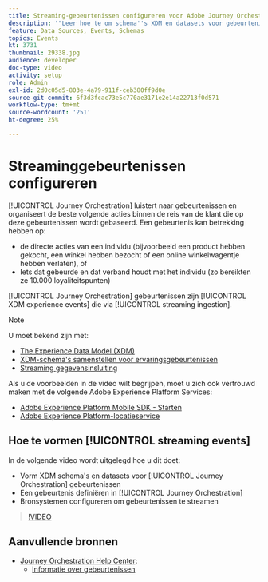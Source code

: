 ```yaml
---
title: Streaming-gebeurtenissen configureren voor Adobe Journey Orchestration
description: '"Leer hoe te om schema''s XDM en datasets voor gebeurtenissen te vormen Journey Orchestration, een gebeurtenis in Journey Orchestration te bepalen, en bronsystemen te vormen om gebeurtenissen te stromen"'
feature: Data Sources, Events, Schemas
topics: Events
kt: 3731
thumbnail: 29338.jpg
audience: developer
doc-type: video
activity: setup
role: Admin
exl-id: 2d0c05d5-803e-4a79-911f-ceb380ff9d0e
source-git-commit: 6f3d3fcac73e5c770ae3171e2e14a22713f0d571
workflow-type: tm+mt
source-wordcount: '251'
ht-degree: 25%

---
```


# Streaminggebeurtenissen configureren

[!UICONTROL Journey Orchestration] luistert naar gebeurtenissen en organiseert de beste volgende acties binnen de reis van de klant die op deze gebeurtenissen wordt gebaseerd. Een gebeurtenis kan betrekking hebben op:

* de directe acties van een individu (bijvoorbeeld een product hebben gekocht, een winkel hebben bezocht of een online winkelwagentje hebben verlaten), of
* Iets dat gebeurde en dat verband houdt met het individu (zo bereikten ze 10.000 loyaliteitspunten)

[!UICONTROL Journey Orchestration] gebeurtenissen zijn [!UICONTROL XDM experience events] die via [!UICONTROL streaming ingestion].

>[!NOTE]
>
>U moet bekend zijn met:
>
>* [The Experience Data Model (XDM)](https://docs.adobe.com/content/help/zh-Hant/platform-learn/tutorials/schemas/understanding-the-xdm-system-and-experience-data-model.html)
>* [XDM-schema&#39;s samenstellen voor ervaringsgebeurtenissen](https://docs.adobe.com/content/help/zh-Hant/platform-learn/tutorials/schemas/create-your-first-schema-with-out-of-the-box-components.html)
>* [Streaming gegevensinsluiting](https://docs.adobe.com/content/help/en/platform-learn/tutorials/data-ingestion/understanding-streaming-ingestion.html)
>
>Als u de voorbeelden in de video wilt begrijpen, moet u zich ook vertrouwd maken met de volgende Adobe Experience Platform Services:
>
>* [Adobe Experience Platform Mobile SDK - Starten](https://docs.adobe.com/content/help/nl-NL/core-services-learn/tutorials/launch-mobile/understanding-the-mobile-sdks.html)
>* [Adobe Experience Platform-locatieservice](https://docs.adobe.com/content/help/nl-NL/places/using/home.html)


## Hoe te vormen [!UICONTROL streaming events]

In de volgende video wordt uitgelegd hoe u dit doet:

* Vorm XDM schema&#39;s en datasets voor [!UICONTROL Journey Orchestration] gebeurtenissen
* Een gebeurtenis definiëren in [!UICONTROL Journey Orchestration]
* Bronsystemen configureren om gebeurtenissen te streamen

>[!VIDEO](https://video.tv.adobe.com/v/29338?quality=12)

## Aanvullende bronnen

* [Journey Orchestration Help Center](https://docs.adobe.com/content/help/nl/journeys/using/journey-orchestration-home.html):
   * [Informatie over gebeurtenissen](https://docs.adobe.com/content/help/en/journeys/using/events-journeys/about-events.html)
